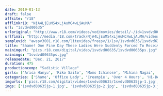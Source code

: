 ```yaml
---
date: 2019-01-13
draft: false
affsite: "r18"
afflinkr18: "NjA4LjEuMS4xLjAuMC4wLjAuMA"
url: "1svdvd00635"
urloriginal: "http://www.r18.com/videos/vod/movies/detail/-/id=1svdvd00635"
urlfinal: "http://media.r18.com/track/NjA4LjEuMS4xLjAuMC4wLjAuMA/videos/vod/movies/detail/-/id=1svdvd00635"
samplevid: "awspv3001.r18.com/litevideo/freepv/1/1sv/1svdvd635/1svdvd635_dmb_w.mp4"
title: "Shame! One Fine Day These Ladies Were Suddenly Forced To Receive A Medical Examination Together With The Male Employees A Forced Office Ladies Health Examination Special"
mainimgurl: "pics.r18.com/digital/video/1svdvd00635/1svdvd00635ps.jpg"
mainimgs: "1svdvd00635ps.jpg"
releasedate: "Dec. 21, 2017"
duration: 475
productioncomp: "Sadistic Village"
girls: ['Arisa Hanyu', 'Riko Saito', 'Momo Ichinose', 'Mihina Nagai', 'Hisaki Nakamura', 'Mari Takasugi']
categories: ['Shame', 'Office Lady', 'Creampie', 'Over 4 Hours', 'Hi-Def']
imgurls: ['pics.r18.com/digital/video/1svdvd00635/1svdvd00635jp-1.jpg', 'pics.r18.com/digital/video/1svdvd00635/1svdvd00635jp-2.jpg', 'pics.r18.com/digital/video/1svdvd00635/1svdvd00635jp-3.jpg', 'pics.r18.com/digital/video/1svdvd00635/1svdvd00635jp-4.jpg', 'pics.r18.com/digital/video/1svdvd00635/1svdvd00635jp-5.jpg', 'pics.r18.com/digital/video/1svdvd00635/1svdvd00635jp-6.jpg', 'pics.r18.com/digital/video/1svdvd00635/1svdvd00635jp-7.jpg', 'pics.r18.com/digital/video/1svdvd00635/1svdvd00635jp-8.jpg', 'pics.r18.com/digital/video/1svdvd00635/1svdvd00635jp-9.jpg', 'pics.r18.com/digital/video/1svdvd00635/1svdvd00635jp-10.jpg', 'pics.r18.com/digital/video/1svdvd00635/1svdvd00635jp-11.jpg', 'pics.r18.com/digital/video/1svdvd00635/1svdvd00635jp-12.jpg', 'pics.r18.com/digital/video/1svdvd00635/1svdvd00635jp-13.jpg', 'pics.r18.com/digital/video/1svdvd00635/1svdvd00635jp-14.jpg', 'pics.r18.com/digital/video/1svdvd00635/1svdvd00635jp-15.jpg', 'pics.r18.com/digital/video/1svdvd00635/1svdvd00635jp-16.jpg', 'pics.r18.com/digital/video/1svdvd00635/1svdvd00635jp-17.jpg', 'pics.r18.com/digital/video/1svdvd00635/1svdvd00635jp-18.jpg', 'pics.r18.com/digital/video/1svdvd00635/1svdvd00635jp-19.jpg', 'pics.r18.com/digital/video/1svdvd00635/1svdvd00635jp-20.jpg']
imgs: ['1svdvd00635jp-1.jpg', '1svdvd00635jp-2.jpg', '1svdvd00635jp-3.jpg', '1svdvd00635jp-4.jpg', '1svdvd00635jp-5.jpg', '1svdvd00635jp-6.jpg', '1svdvd00635jp-7.jpg', '1svdvd00635jp-8.jpg', '1svdvd00635jp-9.jpg', '1svdvd00635jp-10.jpg', '1svdvd00635jp-11.jpg', '1svdvd00635jp-12.jpg', '1svdvd00635jp-13.jpg', '1svdvd00635jp-14.jpg', '1svdvd00635jp-15.jpg', '1svdvd00635jp-16.jpg', '1svdvd00635jp-17.jpg', '1svdvd00635jp-18.jpg', '1svdvd00635jp-19.jpg', '1svdvd00635jp-20.jpg']
---
```

